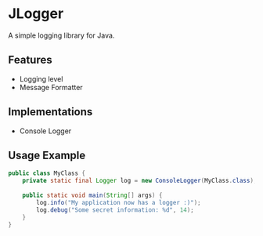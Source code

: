 # JLogger
A simple logging library for Java.

## Features
* Logging level
* Message Formatter

## Implementations
* Console Logger

## Usage Example
```java
public class MyClass {
    private static final Logger log = new ConsoleLogger(MyClass.class);
    
    public static void main(String[] args) {
        log.info("My application now has a logger :)");
        log.debug("Some secret information: %d", 14);
    }    
}
```